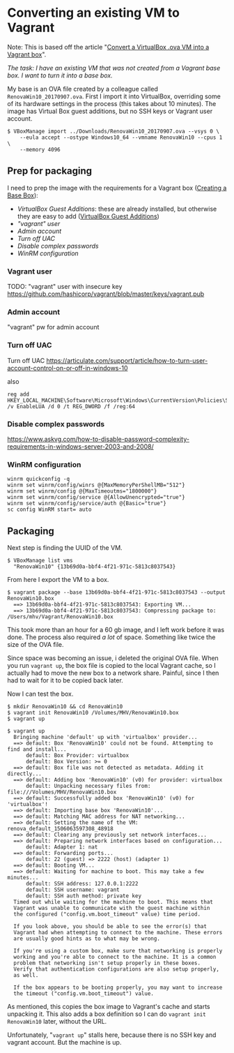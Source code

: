 # Converting an existing VM to Vagrant

Note: This is based off the article
"[Convert a VirtualBox .ova VM into a Vagrant box](http://ebarnouflant.com/posts/7-convert-a-virtualbox-ova-vm-into-a-vagrant-box)".

<!--
    Might be interesting ...
    http://pyfunc.blogspot.dk/2011/11/creating-base-box-from-scratch-for.html
-->

_The task: I have an existing VM that was not created from a Vagrant base box.
I want to turn it into a base box._

My base is an OVA file created by a colleague called
``RenovaWin10_20170907.ova``. First I import it into VirtualBox, overriding some
of its hardware settings in the process (this takes about 10 minutes). The image
has Virtual Box guest additions, but no SSH keys or Vagrant user account.

    $ VBoxManage import ../Downloads/RenovaWin10_20170907.ova --vsys 0 \
        --eula accept --ostype Windows10_64 --vmname RenovaWin10 --cpus 1 \
        --memory 4096

## Prep for packaging

I need to prep the image with the requirements for a Vagrant box ([Creating a Base Box](https://www.vagrantup.com/docs/boxes/base.html)):

* _VirtualBox Guest Additions_: these are already installed, but otherwise they are easy to add ([VirtualBox Guest Additions](https://www.virtualbox.org/manual/ch04.html))
* _"vagrant" user_
* _Admin account_
* _Turn off UAC_
* _Disable complex passwords_
* _WinRM configuration_

<!--
* _Disable "Shutdown Tracker"_: not used on windows 10, but otherwise check [here](http://www.thewindowsclub.com/how-to-enable-the-shutdown-event-tracker-in-windows-7).
* _Disable "Server Manager"_: Not used on windows 10.
-->

### Vagrant user

TODO: "vagrant" user with insecure key <https://github.com/hashicorp/vagrant/blob/master/keys/vagrant.pub>

### Admin account

"vagrant" pw for admin account

### Turn off UAC

Turn off UAC <https://articulate.com/support/article/how-to-turn-user-account-control-on-or-off-in-windows-10>

also

    reg add HKEY_LOCAL_MACHINE\Software\Microsoft\Windows\CurrentVersion\Policies\System /v EnableLUA /d 0 /t REG_DWORD /f /reg:64

### Disable complex passwords

<https://www.askvg.com/how-to-disable-password-complexity-requirements-in-windows-server-2003-and-2008/>

### WinRM configuration

    winrm quickconfig -q
    winrm set winrm/config/winrs @{MaxMemoryPerShellMB="512"}
    winrm set winrm/config @{MaxTimeoutms="1800000"}
    winrm set winrm/config/service @{AllowUnencrypted="true"}
    winrm set winrm/config/service/auth @{Basic="true"}
    sc config WinRM start= auto

## Packaging

Next step is finding the UUID of the VM.

    $ VBoxManage list vms
      "RenovaWin10" {13b69d0a-bbf4-4f21-971c-5813c8037543}

From here I export the VM to a box.

    $ vagrant package --base 13b69d0a-bbf4-4f21-971c-5813c8037543 --output RenovaWin10.box
      ==> 13b69d0a-bbf4-4f21-971c-5813c8037543: Exporting VM...
      ==> 13b69d0a-bbf4-4f21-971c-5813c8037543: Compressing package to: /Users/mhv/Vagrant/RenovaWin10.box

This took more than an hour for a 60 gb image, and I left work before it was
done. The process also required _a lot_ of space. Something like twice the size
of the OVA file.

Since space was becoming an issue, i deleted the original OVA file. When you run
``vagrant up``, the box file is copied to the local Vagrant cache, so I actually
had to move the new box to a network share. Painful, since I then had to wait
for it to be copied back later.

Now I can test the box.

    $ mkdir RenovaWin10 && cd RenovaWin10
    $ vagrant init RenovaWin10 /Volumes/MHV/RenovaWin10.box
    $ vagrant up

    $ vagrant up
      Bringing machine 'default' up with 'virtualbox' provider...
      ==> default: Box 'RenovaWin10' could not be found. Attempting to find and install...
          default: Box Provider: virtualbox
          default: Box Version: >= 0
      ==> default: Box file was not detected as metadata. Adding it directly...
      ==> default: Adding box 'RenovaWin10' (v0) for provider: virtualbox
          default: Unpacking necessary files from: file:///Volumes/MHV/RenovaWin10.box
      ==> default: Successfully added box 'RenovaWin10' (v0) for 'virtualbox'!
      ==> default: Importing base box 'RenovaWin10'...
      ==> default: Matching MAC address for NAT networking...
      ==> default: Setting the name of the VM: renova_default_1506063597308_48918
      ==> default: Clearing any previously set network interfaces...
      ==> default: Preparing network interfaces based on configuration...
          default: Adapter 1: nat
      ==> default: Forwarding ports...
          default: 22 (guest) => 2222 (host) (adapter 1)
      ==> default: Booting VM...
      ==> default: Waiting for machine to boot. This may take a few minutes...
          default: SSH address: 127.0.0.1:2222
          default: SSH username: vagrant
          default: SSH auth method: private key
      Timed out while waiting for the machine to boot. This means that
      Vagrant was unable to communicate with the guest machine within
      the configured ("config.vm.boot_timeout" value) time period.
    
      If you look above, you should be able to see the error(s) that
      Vagrant had when attempting to connect to the machine. These errors
      are usually good hints as to what may be wrong.
    
      If you're using a custom box, make sure that networking is properly
      working and you're able to connect to the machine. It is a common
      problem that networking isn't setup properly in these boxes.
      Verify that authentication configurations are also setup properly,
      as well.
    
      If the box appears to be booting properly, you may want to increase
      the timeout ("config.vm.boot_timeout") value.

As mentioned, this copies the box image to Vagrant's cache and starts unpacking it. This also
adds a box definition so I can do ``vagrant init RenovaWin10`` later, without the URL.

Unfortunately, "``vagrant up``" stalls here, because there is no SSH key and vagrant account.
But the machine is up.
